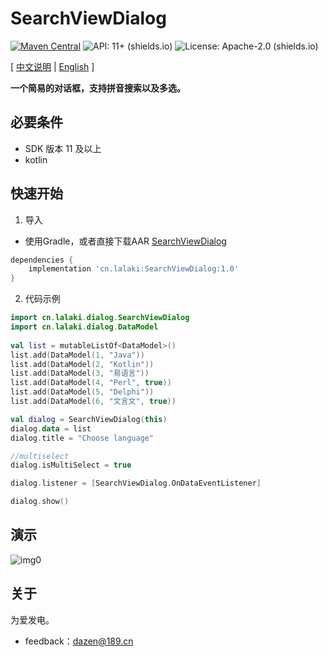 # SearchViewDialog

[![Maven Central](https://img.shields.io/maven-central/v/cn.lalaki/SearchViewDialog.svg?label=Maven%20Central)](https://central.sonatype.com/artifact/cn.lalaki/SearchViewDialog/) ![API: 11+ (shields.io)](https://img.shields.io/badge/API-11+-green) ![License: Apache-2.0 (shields.io)](https://img.shields.io/badge/license-Apache--2.0-brightgreen)

[ [中文说明](#) | [English](README.md) ]

**一个简易的对话框，支持拼音搜索以及多选。**

## 必要条件

+ SDK 版本 11 及以上
+ kotlin

## 快速开始

1. 导入

+ 使用Gradle，或者直接下载AAR [SearchViewDialog](https://github.com/lalakii/SearchViewDialog/releases)

```groovy
dependencies {
    implementation 'cn.lalaki:SearchViewDialog:1.0'
}
```

2. 代码示例

```kotlin
import cn.lalaki.dialog.SearchViewDialog
import cn.lalaki.dialog.DataModel
        
val list = mutableListOf<DataModel>()
list.add(DataModel(1, "Java"))
list.add(DataModel(2, "Kotlin"))
list.add(DataModel(3, "易语言"))
list.add(DataModel(4, "Perl", true))
list.add(DataModel(5, "Delphi"))
list.add(DataModel(6, "文言文", true))

val dialog = SearchViewDialog(this)
dialog.data = list
dialog.title = "Choose language"

//multiselect
dialog.isMultiSelect = true

dialog.listener = [SearchViewDialog.OnDataEventListener]

dialog.show()


```

## 演示

![img0](https://cdn.jsdelivr.net/gh/lalakii/SearchViewDialog/video/demo.gif?v=1.0.0)

## 关于

为爱发电。

+ feedback：dazen@189.cn

